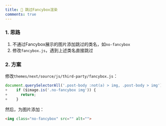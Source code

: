 ```yaml
---
title: 👗 跳过Fancybox渲染
comments: true
---
```


### 1. 思路

1. 不通过Fancybox展示的图片添加跳过的类名，如`no-fancybox`
2. 修改`fancybox.js`，遇到上述类名直接跳过

### 2. 方案

修改`themes/next/source/js/third-party/fancybox.js`：

```js
document.querySelectorAll('.post-body :not(a) > img, .post-body > img').forEach(image => {
+    if ($image.is('.no-fancybox img')) {
+      return;
+    }
```

然后，为图片添加：

```html
<img class="no-fancybox" src="" alt="">
```